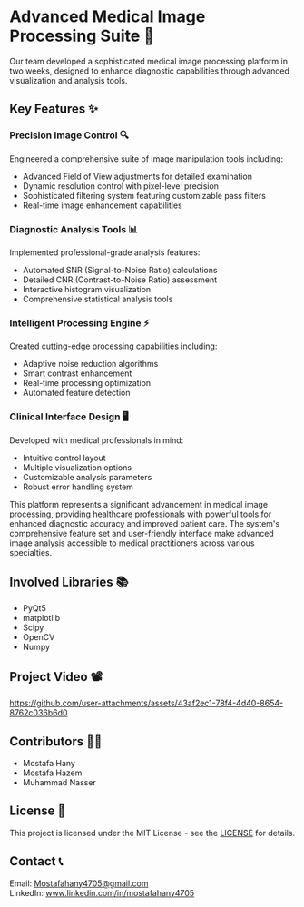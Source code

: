 # Advanced Medical Image Processing Suite 🏥
Our team developed a sophisticated medical image processing platform in two weeks, designed to enhance diagnostic capabilities through advanced visualization and analysis tools.
## Key Features ✨
### Precision Image Control 🔍
Engineered a comprehensive suite of image manipulation tools including:

- Advanced Field of View adjustments for detailed examination
- Dynamic resolution control with pixel-level precision
- Sophisticated filtering system featuring customizable pass filters
- Real-time image enhancement capabilities

### Diagnostic Analysis Tools 📊
Implemented professional-grade analysis features:

- Automated SNR (Signal-to-Noise Ratio) calculations
- Detailed CNR (Contrast-to-Noise Ratio) assessment
- Interactive histogram visualization
- Comprehensive statistical analysis tools

### Intelligent Processing Engine ⚡
Created cutting-edge processing capabilities including:

- Adaptive noise reduction algorithms
- Smart contrast enhancement
- Real-time processing optimization
- Automated feature detection

### Clinical Interface Design 🖥️
Developed with medical professionals in mind:

- Intuitive control layout
- Multiple visualization options
- Customizable analysis parameters
- Robust error handling system

This platform represents a significant advancement in medical image processing, providing healthcare professionals with powerful tools for enhanced diagnostic accuracy and improved patient care. 
The system's comprehensive feature set and user-friendly interface make advanced image analysis accessible to medical practitioners across various specialties.

## Involved Libraries 📚 
- PyQt5
- matplotlib
- Scipy
- OpenCV
- Numpy

## Project Video 📽️

https://github.com/user-attachments/assets/43af2ec1-78f4-4d40-8654-8762c036b6d0

## Contributors 🦸‍♂️
- Mostafa Hany
- Mostafa Hazem
- Muhammad Nasser

## License 🧾
This project is licensed under the MIT License - see the [LICENSE](https://github.com/Jiro75/Image-Viewer/blob/4172b7800c9b42de4e784505ad34a04d90bf09b5/LICENSE) for details.

## Contact 📞
Email: Mostafahany4705@gmail.com <br>
LinkedIn: www.linkedin.com/in/mostafahany4705

